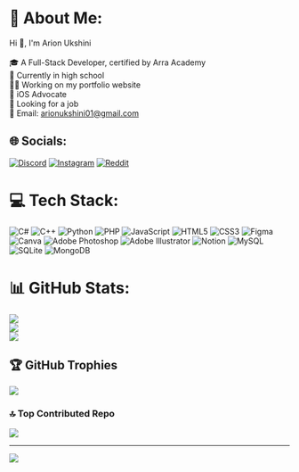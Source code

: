 # 💫 About Me:
Hi 👋, I'm Arion Ukshini<br><br>🎓 A Full-Stack Developer, certified by Arra Academy<br>🏫 Currently in high school<br>👨‍💻 Working on my portfolio website<br>📱 iOS Advocate<br>🔭 Looking for a job<br>📨 Email: arionukshini01@gmail.com


## 🌐 Socials:
[![Discord](https://img.shields.io/badge/Discord-%237289DA.svg?logo=discord&logoColor=white)](https://discord.gg/https://discord.gg/9JcjK8JZ) [![Instagram](https://img.shields.io/badge/Instagram-%23E4405F.svg?logo=Instagram&logoColor=white)](https://instagram.com/arion.ukshini) [![Reddit](https://img.shields.io/badge/Reddit-%23FF4500.svg?logo=Reddit&logoColor=white)](https://reddit.com/user/Biinosaur) 

# 💻 Tech Stack:
![C#](https://img.shields.io/badge/c%23-%23239120.svg?style=for-the-badge&logo=csharp&logoColor=white) ![C++](https://img.shields.io/badge/c++-%2300599C.svg?style=for-the-badge&logo=c%2B%2B&logoColor=white) ![Python](https://img.shields.io/badge/python-3670A0?style=for-the-badge&logo=python&logoColor=ffdd54) ![PHP](https://img.shields.io/badge/php-%23777BB4.svg?style=for-the-badge&logo=php&logoColor=white) ![JavaScript](https://img.shields.io/badge/javascript-%23323330.svg?style=for-the-badge&logo=javascript&logoColor=%23F7DF1E) ![HTML5](https://img.shields.io/badge/html5-%23E34F26.svg?style=for-the-badge&logo=html5&logoColor=white) ![CSS3](https://img.shields.io/badge/css3-%231572B6.svg?style=for-the-badge&logo=css3&logoColor=white) ![Figma](https://img.shields.io/badge/figma-%23F24E1E.svg?style=for-the-badge&logo=figma&logoColor=white) ![Canva](https://img.shields.io/badge/Canva-%2300C4CC.svg?style=for-the-badge&logo=Canva&logoColor=white) ![Adobe Photoshop](https://img.shields.io/badge/adobe%20photoshop-%2331A8FF.svg?style=for-the-badge&logo=adobe%20photoshop&logoColor=white) ![Adobe Illustrator](https://img.shields.io/badge/adobe%20illustrator-%23FF9A00.svg?style=for-the-badge&logo=adobe%20illustrator&logoColor=white) ![Notion](https://img.shields.io/badge/Notion-%23000000.svg?style=for-the-badge&logo=notion&logoColor=white) ![MySQL](https://img.shields.io/badge/mysql-%2300000f.svg?style=for-the-badge&logo=mysql&logoColor=white) ![SQLite](https://img.shields.io/badge/sqlite-%2307405e.svg?style=for-the-badge&logo=sqlite&logoColor=white) ![MongoDB](https://img.shields.io/badge/MongoDB-%234ea94b.svg?style=for-the-badge&logo=mongodb&logoColor=white)
# 📊 GitHub Stats:
![](https://github-readme-stats.vercel.app/api?username=arionukshini&theme=gotham&hide_border=false&include_all_commits=true&count_private=true)<br/>
![](https://github-readme-streak-stats.herokuapp.com/?user=arionukshini&theme=gotham&hide_border=false)<br/>
![](https://github-readme-stats.vercel.app/api/top-langs/?username=arionukshini&theme=gotham&hide_border=false&include_all_commits=true&count_private=true&layout=compact)

## 🏆 GitHub Trophies
![](https://github-profile-trophy.vercel.app/?username=arionukshini&theme=nord&no-frame=false&no-bg=true&margin-w=4)

### 🔝 Top Contributed Repo
![](https://github-contributor-stats.vercel.app/api?username=arionukshini&limit=5&theme=dark&combine_all_yearly_contributions=true)

---
[![](https://visitcount.itsvg.in/api?id=arionukshini&icon=0&color=0)](https://visitcount.itsvg.in)

<!-- Proudly created with GPRM ( https://gprm.itsvg.in ) -->
